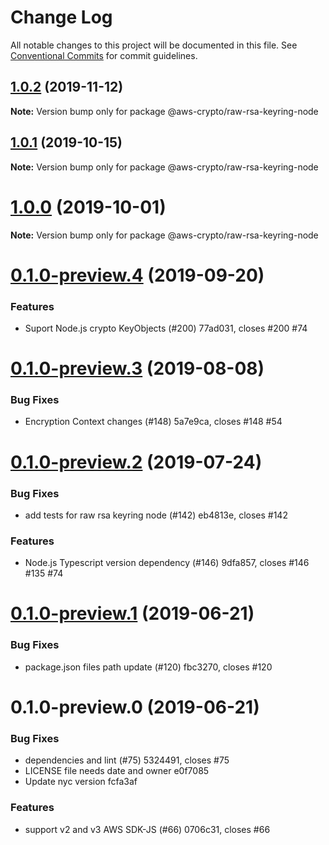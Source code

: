 # Change Log

All notable changes to this project will be documented in this file.
See [Conventional Commits](https://conventionalcommits.org) for commit guidelines.

## [1.0.2](/compare/@aws-crypto/raw-rsa-keyring-node@1.0.1...@aws-crypto/raw-rsa-keyring-node@1.0.2) (2019-11-12)

**Note:** Version bump only for package @aws-crypto/raw-rsa-keyring-node





## [1.0.1](/compare/@aws-crypto/raw-rsa-keyring-node@1.0.0...@aws-crypto/raw-rsa-keyring-node@1.0.1) (2019-10-15)

**Note:** Version bump only for package @aws-crypto/raw-rsa-keyring-node





# [1.0.0](/compare/@aws-crypto/raw-rsa-keyring-node@0.1.0-preview.4...@aws-crypto/raw-rsa-keyring-node@1.0.0) (2019-10-01)

**Note:** Version bump only for package @aws-crypto/raw-rsa-keyring-node





# [0.1.0-preview.4](/compare/@aws-crypto/raw-rsa-keyring-node@0.1.0-preview.3...@aws-crypto/raw-rsa-keyring-node@0.1.0-preview.4) (2019-09-20)


### Features

* Suport Node.js crypto KeyObjects (#200) 77ad031, closes #200 #74





# [0.1.0-preview.3](/compare/@aws-crypto/raw-rsa-keyring-node@0.1.0-preview.2...@aws-crypto/raw-rsa-keyring-node@0.1.0-preview.3) (2019-08-08)


### Bug Fixes

* Encryption Context changes (#148) 5a7e9ca, closes #148 #54





# [0.1.0-preview.2](/compare/@aws-crypto/raw-rsa-keyring-node@0.1.0-preview.1...@aws-crypto/raw-rsa-keyring-node@0.1.0-preview.2) (2019-07-24)


### Bug Fixes

* add tests for raw rsa keyring node (#142) eb4813e, closes #142


### Features

* Node.js Typescript version dependency (#146) 9dfa857, closes #146 #135 #74





# [0.1.0-preview.1](/compare/@aws-crypto/raw-rsa-keyring-node@0.1.0-preview.0...@aws-crypto/raw-rsa-keyring-node@0.1.0-preview.1) (2019-06-21)


### Bug Fixes

* package.json files path update (#120) fbc3270, closes #120





# 0.1.0-preview.0 (2019-06-21)


### Bug Fixes

* dependencies and lint (#75) 5324491, closes #75
* LICENSE file needs date and owner e0f7085
* Update nyc version fcfa3af


### Features

* support v2 and v3 AWS SDK-JS (#66) 0706c31, closes #66
